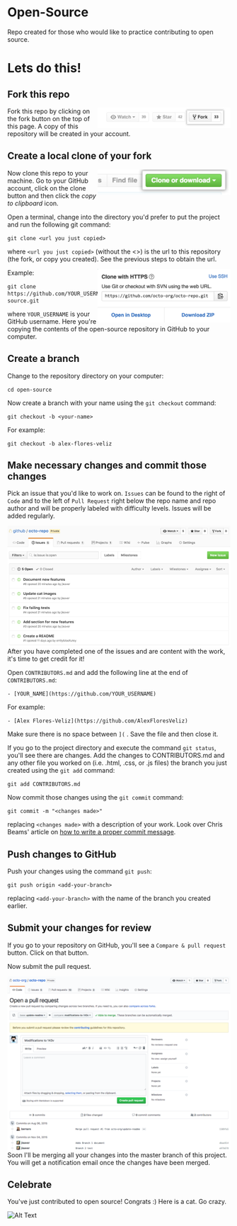 # Open-Source

Repo created for those who would like to practice contributing to open source.

# Lets do this!

## Fork this repo

<img align="right" width="300" src="readme-images/fork.jpg" alt="fork this repository" />

Fork this repo by clicking on the fork button on the top of this page.
A copy of this repository will be created in your account.

## Create a local clone of your fork

<img align="right" width="300" src="readme-images/clone.png" alt="clone this repository" />

Now clone this repo to your machine. Go to your GitHub account, click on the clone button and then click the *copy to clipboard* icon.

Open a terminal, change into the directory you'd prefer to put the project and run the following git command:

```
git clone <url you just copied>
```
where `<url you just copied>` (without the <>) is the url to this repository (the fork, or copy you created). See the previous steps to obtain the url.

<img align="right" width="300" src="readme-images/clone-url.png" alt="copy URL to clipboard" />

Example:
```
git clone https://github.com/YOUR_USERNAME/open-source.git
```
where `YOUR_USERNAME` is your GitHub username. Here you're copying the contents of the open-source repository in GitHub to your computer.

## Create a branch

Change to the repository directory on your computer:

```
cd open-source
```
Now create a branch with your name using the `git checkout` command:
```
git checkout -b <your-name>
```

For example:
```
git checkout -b alex-flores-veliz
```

## Make necessary changes and commit those changes

Pick an issue that you'd like to work on. `Issues` can be found to the right of `Code` and to the left of `Pull Request` right below the repo name and repo author and will be properly labeled with difficulty levels. Issues will be added regularly. 

<img style="float: right;" src="readme-images/issues.png" alt="submit pull request" />

After you have completed one of the issues and are content with the work, it's time to get credit for it!

Open `CONTRIBUTORS.md` and add the following line at the end of `CONTRIBUTORS.md`:

```
- [YOUR_NAME](https://github.com/YOUR_USERNAME)
```

For example:

```
- [Alex Flores-Veliz](https://github.com/AlexFloresVeliz)
```

Make sure there is no space between `](` . Save the file and then close it.

If you go to the project directory and execute the command `git status`, you'll see there are changes. Add the changes to CONTRIBUTORS.md and any other file you worked on (i.e. .html, .css, or .js files) the branch you just created using the `git add` command:

```
git add CONTRIBUTORS.md
```

Now commit those changes using the `git commit` command:
```
git commit -m "<changes made>"
```
replacing `<changes made>` with a description of your work. Look over Chris Beams' article on [how to write a proper commit message](https://chris.beams.io/posts/git-commit/).

## Push changes to GitHub

Push your changes using the command `git push`:
```
git push origin <add-your-branch>
```
replacing `<add-your-branch>` with the name of the branch you created earlier.

## Submit your changes for review

If you go to your repository on GitHub, you'll see a  `Compare & pull request` button.  Click on that button.

Now submit the pull request.

<img style="float: right;" src="readme-images/pull-request.png" alt="submit pull request" />

Soon I'll be merging all your changes into the master branch of this project. You will get a notification email once the changes have been merged.

## Celebrate

You've just contributed to open source! Congrats :) Here is a cat. Go crazy.

![Alt Text](https://media.giphy.com/media/3o7WTOo4J9CBvHzpzG/giphy.gif)
